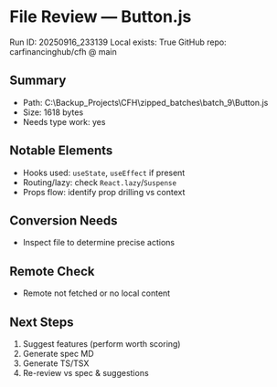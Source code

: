# File Review — Button.js
Run ID: 20250916_233139
Local exists: True
GitHub repo: carfinancinghub/cfh @ main

## Summary
- Path: C:\Backup_Projects\CFH\zipped_batches\batch_9\Button.js
- Size: 1618 bytes
- Needs type work: yes

## Notable Elements
- Hooks used: `useState`, `useEffect` if present
- Routing/lazy: check `React.lazy`/`Suspense`
- Props flow: identify prop drilling vs context

## Conversion Needs
- Inspect file to determine precise actions

## Remote Check
- Remote not fetched or no local content

## Next Steps
1) Suggest features (perform worth scoring)
2) Generate spec MD
3) Generate TS/TSX
4) Re-review vs spec & suggestions